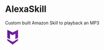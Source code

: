 # AlexaSkill
Custom built Amazon Skill to playback an MP3

![alt text](https://github.com/adam-p/markdown-here/raw/master/src/common/images/icon48.png "Logo Title Text 1")

